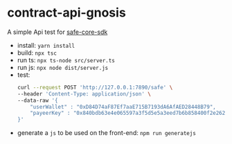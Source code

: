 # contract-api-gnosis

A simple Api test for [safe-core-sdk](https://github.com/safe-global/safe-core-sdk)

* install: `yarn install`
* build: `npx tsc`
* run ts: `npx ts-node src/server.ts`
* run js: `npx node dist/server.js`
* test: 
    ```sh
    curl --request POST 'http://127.0.0.1:7890/safe' \
    --header 'Content-Type: application/json' \
    --data-raw '{
        "userWallet" : "0xD84D74aF87Ef7aaE715B7193dA6AfAED28448B79",
        "payeerKey" : "0x840bdb63e4e065597a3f5d5e5a3eed7b6b858400f2e262e83065bcec77049194"
    }'
    ```
* generate a `js` to be used on the front-end: `npm run generatejs`

